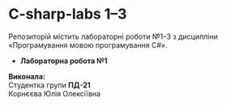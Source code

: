 # C-sharp-labs 1–3

Репозиторій містить лабораторні роботи №1–3 з дисципліни «Програмування мовою програмування C#».

- **Лабораторна робота №1**  

**Виконала:**  
Студентка групи **ПД-21**  
Корнєєва Юлія Олексіївна
